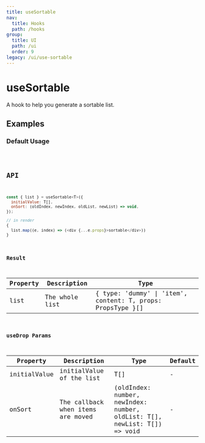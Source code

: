 ```yaml
---
title: useSortable
nav:
  title: Hooks
  path: /hooks
group:
  title: UI
  path: /ui
  order: 9
legacy: /ui/use-sortable
---
```


# useSortable

A hook to help you generate a sortable list.

## Examples

### Default Usage

<code src="./demo/demo1.tsx" />

## API

```javascript
const { list } = useSortable<T>({
  initialValue: T[],
  onSort: (oldIndex, newIndex, oldList, newList) => void,
});

// in render
{
  list.map((e, index) => (<div {...e.props}>sortable</div>))
}
```

### Result

| Property | Description                               | Type                    |
|----------|-------------------------------------------|-------------------------|
| list  | The whole list | { type: 'dummy' \| 'item', content: T, props: PropsType }[] |

### useDrop Params

| Property    | Description                                         | Type                   | Default |
|---------|----------------------------------------------|------------------------|--------|
| initialValue | initialValue of the list | T[] | -      |
| onSort | The callback when items are moved | (oldIndex: number, newIndex: number, oldList: T[], newList: T[]) => void | -      |
